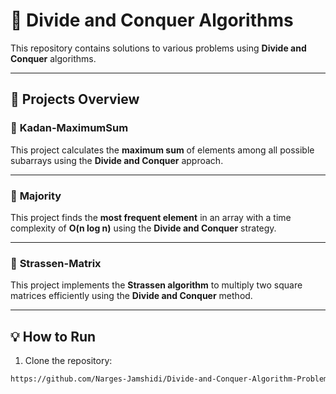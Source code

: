 # 🚀 Divide and Conquer Algorithms
This repository contains solutions to various problems using **Divide and Conquer** algorithms.

---

## 📌 **Projects Overview**

### 🥇 **Kadan-MaximumSum**  
This project calculates the **maximum sum** of elements among all possible subarrays using the **Divide and Conquer** approach.

---

### 🔎 **Majority**  
This project finds the **most frequent element** in an array with a time complexity of **O(n log n)** using the **Divide and Conquer** strategy.

---

### 🧮 **Strassen-Matrix**  
This project implements the **Strassen algorithm** to multiply two square matrices efficiently using the **Divide and Conquer** method.

---

## 💡 **How to Run**
1. Clone the repository:  
```bash
https://github.com/Narges-Jamshidi/Divide-and-Conquer-Algorithm-Problems.git
